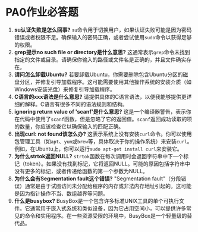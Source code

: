 # PA0作业必答题

1. **su认证失败是怎么回事?** `su`命令用于切换用户，如果认证失败可能是因为密码错误或者权限不足。确保输入的密码正确，或者尝试使用`sudo`命令以获得足够的权限。
2. **grep提示no such file or directory是什么意思?** 这通常表示`grep`命令未找到指定的文件或目录。请确保你输入的路径或文件名是正确的，并且文件确实存在。
3. **请问怎么卸载Ubuntu?** 若要卸载Ubuntu，你需要删除包含Ubuntu分区的磁盘分区，并修复引导加载程序。这可能需要使用其他操作系统的安装介质（如Windows安装光盘）来修复引导加载程序。
4. **C语言的xxx语法是什么意思?** 请提供具体的C语言语法，以便我能够提供更详细的解释。C语言有很多不同的语法规则和结构。
5. **ignoring return value of 'scanf'是什么意思?** 这是一个编译器警告，表示你在代码中使用了`scanf`函数，但是忽略了它的返回值。`scanf`返回成功读取的项的数量，你应该检查它以确保输入的匹配正确。
6. **出现curl: not found该怎么办?** 这表示系统上没有安装`curl`命令。你可以使用包管理工具（如`apt`、`yum`或`brew`等，具体取决于你的操作系统）来安装`curl`。例如，在Ubuntu上，你可以运行`sudo apt-get install curl`来安装它。
7. **为什么strtok返回NULL?** `strtok`函数在每次调用时会返回字符串中下一个标记（token）。如果没有找到标记，它将返回NULL。可能的原因包括字符串中没有更多的标记，或者传递给函数的第一个参数为NULL。
8. **为什么会有Segmentation fault这个错误?** "Segmentation fault"（分段错误）通常是由于试图访问未分配给程序的内存或非法内存地址引起的。这可能是因为指针操作不当、数组越界等问题。
9. **什么是busybox?** BusyBox是一个包含许多标准UNIX工具的单个可执行文件。它通常用于嵌入式系统和类似设备，因为它占用空间小，可以提供许多常见的命令和实用程序。在一些资源受限的环境中，BusyBox是一个轻量级的替代品。